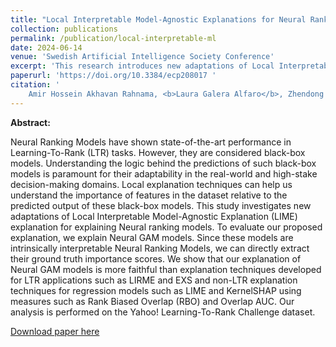 ```yaml
---
title: "Local Interpretable Model-Agnostic Explanations for Neural Ranking Models "
collection: publications
permalink: /publication/local-interpretable-ml
date: 2024-06-14
venue: 'Swedish Artificial Intelligence Society Conference'
excerpt: 'This research introduces new adaptations of Local Interpretable Model-Agnostic Explanations (LIME) to Neural Ranking Models, which are typically treated as "black-box" models in Learning-To-Rank tasks.'
paperurl: 'https://doi.org/10.3384/ecp208017 '
citation: '
    Amir Hossein Akhavan Rahnama, <b>Laura Galera Alfaro</b>, Zhendong Wang, Maria Movin. (2024). &quot; Local Interpretable Model-Agnostic Explanations for Neural Ranking Models. &quot; <i>Swedish Artificial Intelligence Society</i>.'
---
```


<b>Abstract:</b> 

Neural Ranking Models have shown state-of-the-art performance in Learning-To-Rank (LTR) tasks. However, they are considered black-box models. Understanding the logic behind the predictions of such black-box models is paramount for their adaptability in the real-world and high-stake decision-making domains. Local explanation techniques can help us understand the importance of features in the dataset relative to the predicted output of these black-box models. This study investigates new adaptations of Local Interpretable Model-Agnostic Explanation (LIME) explanation for explaining Neural ranking models. To evaluate our proposed explanation, we explain Neural GAM models. Since these models are intrinsically interpretable Neural Ranking Models, we can directly extract their ground truth importance scores. We show that our explanation of Neural GAM models is more faithful than explanation techniques developed for LTR applications such as LIRME and EXS and non-LTR explanation techniques for regression models such as LIME and KernelSHAP using measures such as Rank Biased Overlap (RBO) and Overlap AUC. Our analysis is performed on the Yahoo! Learning-To-Rank Challenge dataset. 

[Download paper here](https://doi.org/10.3384/ecp208017 )